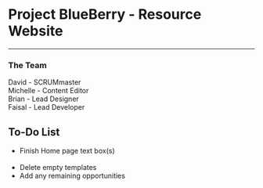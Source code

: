 <h1> Project BlueBerry - Resource Website </h1>
<hr>
<h3> The Team </h3>
David - SCRUMmaster <br>
Michelle - Content Editor <br>
Brian - Lead Designer <br>
Faisal - Lead Developer
<br>
<h2> To-Do List </h2>
<ul>
<li>Finish Home page text box(s)</li>
<br>
<li>Delete empty templates</li>
<li>Add any remaining opportunities</li>
<br>
</ul>